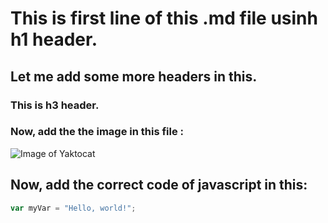 # This is first line of this .md file usinh h1 header.
## Let me add some more headers in this.
### This is h3 header.

### Now, add the the image in this file :

![Image of Yaktocat](https://octodex.github.com/images/yaktocat.png)


## Now, add the correct code of javascript in this:

``` javascript
var myVar = "Hello, world!";
```
